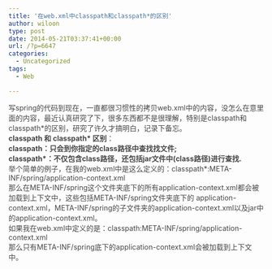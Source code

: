 ```yaml
---
title: '在web.xml中classpath和classpath*的区别'
author: wiloon
type: post
date: 2014-05-21T03:37:41+00:00
url: /?p=6647
categories:
  - Uncategorized
tags:
  - Web

---
```

<div style="color: #464646;">
  写spring的代码到现在，一直都很习惯性的拷贝web.xml中的内容，没怎么在意里面的内容，最近认真研究了下，很多东西都不是很理解，特别是classpath和classpath*的区别，研究了许久才搞明白，记录下备忘。


<div style="color: #464646;">


<div style="color: #464646;">
  <b>classpath 和 classpath* 区别</b>：


<div style="color: #464646;">
  <b>classpath：只会到你指定的class路径中查找找文件;</b>


<div style="color: #464646;">
  <b>classpath*：不仅包含class路径，还包括jar文件中(class路径)进行查找.</b>


<div style="color: #464646;">


<div style="color: #464646;">
  举个简单的例子，在我的web.xml中是这么定义的：classpath*:META-INF/spring/application-context.xml


<div style="color: #464646;">
  那么在META-INF/spring这个文件夹底下的所有application-context.xml都会被加载到上下文中，这些包括META-INF/spring文件夹底下的 application-context.xml，META-INF/spring的子文件夹的application-context.xml以及jar中的application-context.xml。


<div style="color: #464646;">


<div style="color: #464646;">
  如果我在web.xml中定义的是：classpath:META-INF/spring/application-context.xml


<div style="color: #464646;">
  那么只有META-INF/spring底下的application-context.xml会被加载到上下文中。
